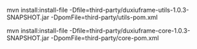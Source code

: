 
mvn install:install-file -Dfile=third-party/duxiuframe-utils-1.0.3-SNAPSHOT.jar -DpomFile=third-party/utils-pom.xml

mvn install:install-file -Dfile=third-party/duxiuframe-core-1.0.3-SNAPSHOT.jar  -DpomFile=third-party/core-pom.xml
